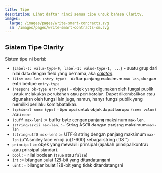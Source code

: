 ```yaml
---
title: Tipe
description: Lihat daftar rinci semua tipe untuk bahasa Clarity.
images:
  large: /images/pages/write-smart-contracts.svg
  sm: /images/pages/write-smart-contracts-sm.svg
---
```


## Sistem Tipe Clarity

Sistem tipe ini berisi:

- `{label-0: value-type-0, label-1: value-type-1, ...}` - suatu grup dari nilai data dengan field yang bernama, aka [_catatan_](https://www.cs.cornell.edu/courses/cs312/2004fa/lectures/lecture3.htm).
- `(list max-len entry-type)` - daftar panjang maksimum `max-len`, dengan entri bertipe `entry-type`
- `(respons ok-type err-type)` - objek yang digunakan oleh fungsi publik untuk melakukan perubahan atau pembatalan. Dapat dikembalikan atau digunakan oleh fungsi lain juga, namun, hanya fungsi publik yang memiliki perilaku komit/batalkan.
- `(optional some-type)` - tipe opsi untuk objek dapat berupa `(some value)` atau `none`
- `(buff max-len)` := buffer byte dengan panjang maksimum `max-len`.
- `(string-ascii max-len)` := String ASCII dengan panjang maksimum `max-len`
- `(string-utf8 max-len)` := UTF-8 string dengan panjang maksimum `max-len` (u"A smiley face emoji \u{1F600} sebagai string utf8 ")
- `principal` := objek yang mewakili prinsipal (apakah prinsipal kontrak atau prinsipal standar).
- `bool` := nilai boolean (`true` atau `false`)
- `int` := bilangan bulat 128-bit yang ditandatangani
- `uint` := bilangan bulat 128-bit yang tidak ditandatangani
